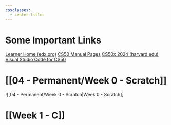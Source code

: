 ```yaml
---
cssclasses:
  - center-titles
---
```

# Some Important Links

[Learner Home (edx.org)](https://home.edx.org/)
[CS50 Manual Pages](https://manual.cs50.io/)
[CS50x 2024 (harvard.edu)](https://cs50.harvard.edu/x/2024/)
[Visual Studio Code for CS50](https://cs50.dev/)


# [[04 - Permanent/Week 0 - Scratch]]

![[04 - Permanent/Week 0 - Scratch|Week 0 - Scratch]]

# [[Week 1 - C]]

